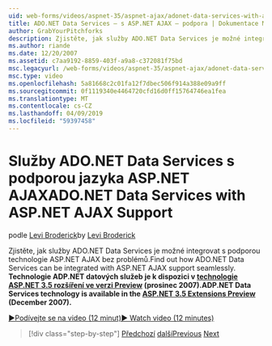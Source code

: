 ```yaml
---
uid: web-forms/videos/aspnet-35/aspnet-ajax/adonet-data-services-with-aspnet-ajax-support
title: ADO.NET Data Services – s ASP.NET AJAX – podpora | Dokumentace Microsoftu
author: GrabYourPitchforks
description: Zjistěte, jak služby ADO.NET Data Services je možné integrovat s podporou technologie ASP.NET AJAX bez problémů. Technologie služby ADP.NET dat je k dispozici v E. technologie ASP.NET 3.5...
ms.author: riande
ms.date: 12/20/2007
ms.assetid: c7aa9192-8859-403f-a9a8-c372081f75bd
msc.legacyurl: /web-forms/videos/aspnet-35/aspnet-ajax/adonet-data-services-with-aspnet-ajax-support
msc.type: video
ms.openlocfilehash: 5a81668c2c01fa12f7dbec506f914a388e09a9ff
ms.sourcegitcommit: 0f1119340e4464720cfd16d0ff15764746ea1fea
ms.translationtype: MT
ms.contentlocale: cs-CZ
ms.lasthandoff: 04/09/2019
ms.locfileid: "59397458"
---
```

# <a name="adonet-data-services-with-aspnet-ajax-support"></a><span data-ttu-id="c13b9-104">Služby ADO.NET Data Services s podporou jazyka ASP.NET AJAX</span><span class="sxs-lookup"><span data-stu-id="c13b9-104">ADO.NET Data Services with ASP.NET AJAX Support</span></span>

<span data-ttu-id="c13b9-105">podle [Levi Broderick](https://github.com/GrabYourPitchforks)</span><span class="sxs-lookup"><span data-stu-id="c13b9-105">by [Levi Broderick](https://github.com/GrabYourPitchforks)</span></span>

<span data-ttu-id="c13b9-106">Zjistěte, jak služby ADO.NET Data Services je možné integrovat s podporou technologie ASP.NET AJAX bez problémů.</span><span class="sxs-lookup"><span data-stu-id="c13b9-106">Find out how ADO.NET Data Services can be integrated with ASP.NET AJAX support seamlessly.</span></span> **<span data-ttu-id="c13b9-107">Technologie ADP.NET datových služeb je k dispozici v [technologie ASP.NET 3.5 rozšíření ve verzi Preview](https://www.asp.net/downloads/35-sp1#find) (prosinec 2007).</span><span class="sxs-lookup"><span data-stu-id="c13b9-107">ADP.NET Data Services technology is available in the [ASP.NET 3.5 Extensions Preview](https://www.asp.net/downloads/35-sp1#find) (December 2007).</span></span>**

[<span data-ttu-id="c13b9-108">&#9654;Podívejte se na video (12 minut)</span><span class="sxs-lookup"><span data-stu-id="c13b9-108">&#9654; Watch video (12 minutes)</span></span>](https://channel9.msdn.com/Blogs/ASP-NET-Site-Videos/adonet-data-services-with-aspnet-ajax-support)

> [!div class="step-by-step"]
> <span data-ttu-id="c13b9-109">[Předchozí](aspnet-ajax-a-demonstration-of-aspnet-ajax.md)
> [další](introduction-to-aspnet-ajax-history.md)</span><span class="sxs-lookup"><span data-stu-id="c13b9-109">[Previous](aspnet-ajax-a-demonstration-of-aspnet-ajax.md)
[Next](introduction-to-aspnet-ajax-history.md)</span></span>
